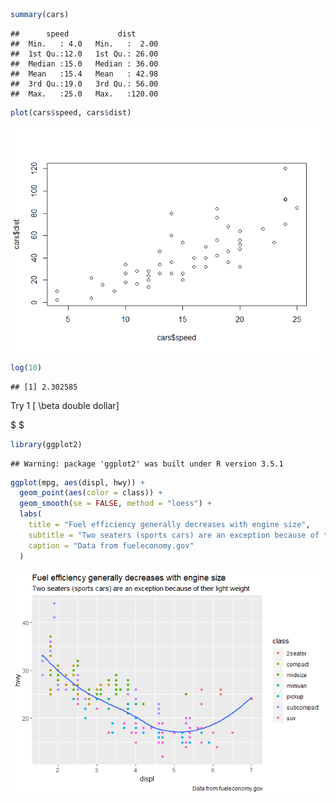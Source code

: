 ``` r
summary(cars)
```

    ##      speed           dist       
    ##  Min.   : 4.0   Min.   :  2.00  
    ##  1st Qu.:12.0   1st Qu.: 26.00  
    ##  Median :15.0   Median : 36.00  
    ##  Mean   :15.4   Mean   : 42.98  
    ##  3rd Qu.:19.0   3rd Qu.: 56.00  
    ##  Max.   :25.0   Max.   :120.00

``` r
plot(cars$speed, cars$dist)
```

![](/2016-11-20-ex1_files/figure-gfm/unnamed-chunk-2-1.png)<!-- -->

``` r
log(10)
```

    ## [1] 2.302585

Try 1 \[ \beta double dollar\]

$  $

``` r
library(ggplot2)
```

    ## Warning: package 'ggplot2' was built under R version 3.5.1

``` r
ggplot(mpg, aes(displ, hwy)) +
  geom_point(aes(color = class)) +
  geom_smooth(se = FALSE, method = "loess") +
  labs(
    title = "Fuel efficiency generally decreases with engine size",
    subtitle = "Two seaters (sports cars) are an exception because of their light weight",
    caption = "Data from fueleconomy.gov"
  )
```

![](/2016-11-20-ex1_files/figure-gfm/plot-1.png)<!-- -->
